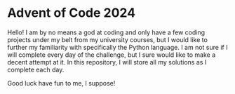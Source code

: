 # Advent of Code 2024
Hello! I am by no means a god at coding and only have a few coding projects under my belt from my university courses, but I would like to further my familiarity with specifically the Python language. I am not sure if I will complete every day of the challenge, but I sure would like to make a decent attempt at it. In this repository, I will store all my solutions as I complete each day.

Good luck have fun to me, I suppose!
